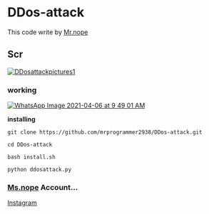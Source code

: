 # DDos-attack
This code write by [Mr.nope](https://github.com/mrprogrammer2938/)
## Scr
[![DDosattackpictures1](https://user-images.githubusercontent.com/78996423/113660787-1c6e3480-96ba-11eb-8dac-0c0537f9fb12.jpeg)](https://github.com/mrprogrammer2938/DDos-attack)
### working
[![WhatsApp Image 2021-04-06 at 9 49 01 AM](https://user-images.githubusercontent.com/78996423/113662510-7d4b3c00-96bd-11eb-862c-523b47d9544b.jpeg)](https://github.com/mrprogrammer2938/DDos-attack)

**installing**
```
git clone https://github.com/mrprogrammer2938/DDos-attack.git

cd DDos-attack

bash install.sh

python ddosattack.py

```
### [Ms.nope](https://github.com/mrprogrammer2938) Account...
[Instagram](https://instagram.com/programmer2938)
